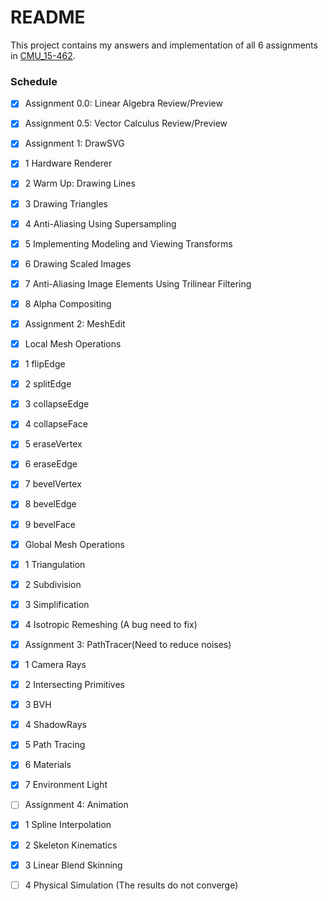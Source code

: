 # README

This project contains my answers and implementation of all 6 assignments in [CMU_15-462](http://15462.courses.cs.cmu.edu/fall2018/home ).

### Schedule

- [x]  Assignment 0.0: Linear Algebra Review/Preview
- [x]  Assignment 0.5: Vector Calculus Review/Preview
- [x]  Assignment 1: DrawSVG
  - [x]  1 Hardware Renderer
  - [x]  2 Warm Up: Drawing Lines
  - [x]  3 Drawing Triangles
  - [x]  4 Anti-Aliasing Using Supersampling
  - [x]  5 Implementing Modeling and Viewing Transforms
  - [x]  6 Drawing Scaled Images
  - [x]  7 Anti-Aliasing Image Elements Using Trilinear Filtering
  - [x]  8 Alpha Compositing
- [x]  Assignment 2: MeshEdit
- [x]  Local Mesh Operations
  - [x]  1 flipEdge
  - [x]  2 splitEdge
  - [x]  3 collapseEdge
  - [x]  4 collapseFace
  - [x]  5 eraseVertex
  - [x]  6 eraseEdge
  - [x]  7 bevelVertex
  - [x]  8 bevelEdge
  - [x]  9 bevelFace

- [x]  Global Mesh Operations
  - [x]  1 Triangulation
  - [x]  2 Subdivision
  - [x]  3 Simplification
  - [x]  4 Isotropic Remeshing (A bug need to fix)
- [x]  Assignment 3: PathTracer(Need to reduce noises)
  - [x]  1 Camera Rays
  - [x]  2 Intersecting Primitives
  - [x]  3 BVH
  - [x]  4 ShadowRays
  - [x]  5 Path Tracing
  - [x]  6 Materials
  - [x]  7 Environment Light
- [ ]  Assignment 4: Animation
  - [x]  1 Spline Interpolation
  - [x]  2 Skeleton Kinematics
  - [x]  3 Linear Blend Skinning
  - [ ]  4 Physical Simulation (The results do not converge)

